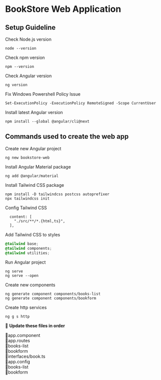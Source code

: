 # BookStore Web Application

## Setup Guideline

Check Node.js version

```shell
node --version
```

Check npm version

```Shell
npm --version
```

Check Angular version

```Shell
ng version
```

Fix Windows Powershell Policy Issue

```Shell
Set-ExecutionPolicy -ExecutionPolicy RemoteSigned -Scope CurrentUser
```

Install latest Angular version

```Shell
npm install --global @angular/cli@next
```

## Commands used to create the web app

Create new Angular project

```Shell
ng new bookstore-web
```

Install Angular Material package

```Shell
ng add @angular/material
```

Install Tailwind CSS package

```Shell
npm install -D tailwindcss postcss autoprefixer
npx tailwindcss init
```

Config Tailwind CSS

```TS
  content: [
    "./src/**/*.{html,ts}",
  ],
```

Add Tailwind CSS to styles

```css
@tailwind base;
@tailwind components;
@tailwind utilities;
```

Run Angular project

```Shell
ng serve
ng serve --open
```

Create new components

```Shell
ng generate component components/books-list
ng generate component components/bookform
```

Create http services

```Shell
ng g s http
```

📌 **Update these files in order**

🔹app.component  
🔹app.routes  
🔹books-list  
🔹bookform  
🔹interfaces/book.ts  
🔹app.config  
🔹books-list  
🔹bookform
